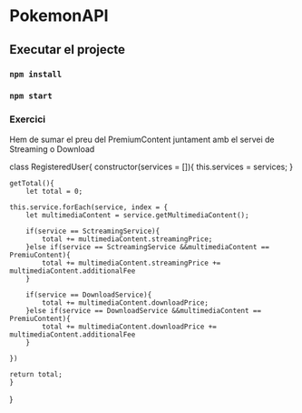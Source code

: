 # PokemonAPI

## Executar el projecte
### `npm install`
### `npm start`


### Exercici

Hem de sumar el preu del PremiumContent juntament amb el servei de Streaming o Download

class RegisteredUser{
    constructor(services = []){
        this.services = services;
    }

    getTotal(){
        let total = 0;

    this.service.forEach(service, index = {
        let multimediaContent = service.getMultimediaContent();

        if(service == SctreamingService){
            total += multimediaContent.streamingPrice;
        }else if(service == SctreamingService &&multimediaContent == PremiuContent){
            total += multimediaContent.streamingPrice += multimediaContent.additionalFee
        }

        if(service == DownloadService){
            total += multimediaContent.downloadPrice;
        }else if(service == DownloadService &&multimediaContent == PremiuContent){
            total += multimediaContent.downloadPrice += multimediaContent.additionalFee
        }
        
    })

    return total;
    }


}